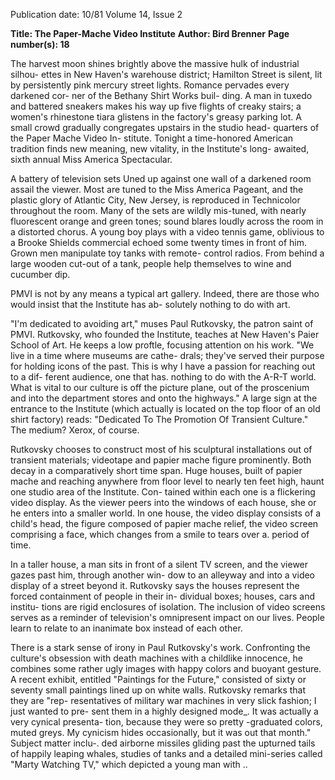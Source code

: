 Publication date: 10/81
Volume 14, Issue 2

**Title: The Paper-Mache Video Institute**
**Author: Bird Brenner**
**Page number(s): 18**

The harvest moon shines brightly above 
the massive hulk of industrial silhou-
ettes in New Haven's warehouse 
district; Hamilton Street is silent, lit by 
persistently pink mercury street lights. 
Romance pervades every darkened cor-
ner of the Bethany Shirt Works buil-
ding. A man in tuxedo and battered 
sneakers makes his way up five flights of 
creaky stairs; a women's rhinestone 
tiara glistens in the factory's greasy 
parking lot. A small crowd gradually 
congregates upstairs in the studio head-
quarters of the Paper Mache Video In-
stitute. Tonight a 
time-honored 
American tradition finds new meaning, 
new vitality, in the Institute's long-
awaited, sixth annual Miss America 
Spectacular. 

A battery of television sets Uned up 
against one wall of a darkened room 
assail the viewer. Most are tuned to the 
Miss America Pageant, and the plastic 
glory of Atlantic City, New Jersey, is 
reproduced in Technicolor throughout 
the room. Many of the sets are wildly 
mis-tuned, 
with 
nearly 
fluorescent 
orange and green tones; sound blares 
loudly across the room in a distorted 
chorus. A young boy plays with a video 
tennis game, oblivious to a Brooke 
Shields commercial echoed some twenty 
times in front of him. Grown men 
manipulate toy tanks with remote-
control radios. From behind a large 
wooden cut-out of a tank, people help 
themselves to wine and cucumber dip. 

PMVI is not by any means a typical 
art gallery. Indeed, there are those who 
would insist that the Institute has ab-
solutely nothing to do with art. 

"I'm dedicated to avoiding art," 
muses Paul Rutkovsky, the patron saint 
of PMVI. Rutkovsky, who founded the 
Institute, teaches at New Haven's Paier 
School of Art. He keeps a low proftle, 
focusing attention on his work. "We live 
in a time where museums are cathe-
drals; they've served their purpose for 
holding icons of the past. This is why I 
have a passion for reaching out to a dif-
ferent audience, one that has. nothing to 
do with the A-R-T world. What is vital 
to our culture is off the picture plane, 
out of the proscenium and into the 
department 
stores and onto the 
highways." A large sign at the entrance 
to the Institute (which actually is located 
on the top floor of an old shirt factory) 
reads: "Dedicated To The Promotion 
Of Transient Culture." The medium? 
Xerox, of course. 

Rutkovsky chooses to construct most 
of his sculptural installations out of 
transient materials; 
videotape and 
papier mache figure prominently. Both 
decay in a comparatively short time 
span. Huge houses, built of papier 
mache and reaching anywhere from 
floor level to nearly ten feet high, haunt 
one studio area of the Institute. Con-
tained within each one is a flickering 
video display. As the viewer peers into 
the windows of each house, she or he 
enters into a smaller world. In one 
house, the video display consists of a 
child's head, the figure composed of 
papier mache relief, the video screen 
comprising a face, which changes from 
a smile to tears over a. period of time. 

In a taller house, a man sits in front 
of a silent TV screen, and the viewer 
gazes past him, through another win-
dow to an alleyway and into a video 
display of a street beyond it. Rutkovsky 
says the houses represent the forced 
containment of people in their in-
dividual boxes; houses, cars and institu-
tions are rigid enclosures of isolation. 
The inclusion of video screens serves as 
a reminder of television's omnipresent 
impact on our lives. People learn to 
relate to an inanimate box instead of 
each other. 

There is a stark sense of irony in Paul 
Rutkovsky's work. Confronting the 
culture's obsession with death machines 
with a childlike innocence, he combines 
some rather ugly images with happy 
colors and buoyant gesture. A recent 
exhibit, entitled "Paintings for the 
Future," consisted of sixty or seventy 
small paintings lined up on white walls. 
Rutkovsky remarks that they are "rep-
resentatives of military war machines in 
very slick fashion; I just wanted to pre-
sent them in a highly designed mode_. It 
was actually a very cynical presenta-
tion, because they were so pretty 
-graduated colors, muted greys. My 
cynicism hides occasionally, but it was 
out that month." Subject matter inclu-. 
ded airborne missiles gliding past the 
upturned 
tails 
of 
happily leaping 
whales, studies of tanks and a detailed 
mini-series called "Marty Watching 
TV," which depicted a young man with 
..